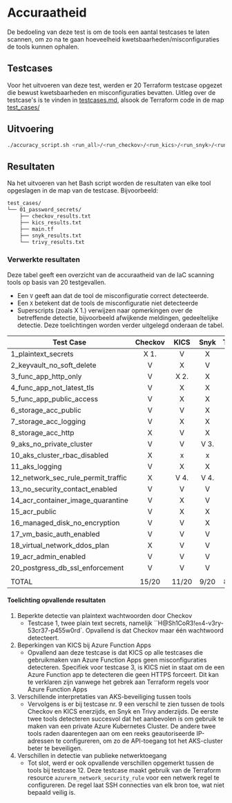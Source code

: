 # Accuraatheid

De bedoeling van deze test is om de tools een aantal testcases te laten scannen, om zo na te gaan hoeveelheid kwetsbaarheden/misconfiguraties de tools kunnen ophalen.

## Testcases

Voor het uitvoeren van deze test, werden er 20 Terraform testcase opgezet die bewust kwetsbaarheden en misconfiguraties bevatten.
Uitleg over de testcase's is te vinden in [testcases.md](./test_cases/testcases.md), alsook de Terraform code in de map [test_cases/](./test_cases/)

## Uitvoering

```bash
./accuracy_script.sh <run_all>/<run_checkov>/<run_kics>/<run_snyk>/<run/trivy>
```

## Resultaten

Na het uitvoeren van het Bash script worden de resultaten van elke tool opgeslagen in de map van de testcase.
Bijvoorbeeld:

```bash
test_cases/
└── 01_password_secrets/
    ├── checkov_results.txt
    ├── kics_results.txt
    ├── main.tf
    ├── snyk_results.txt
    └── trivy_results.txt
```

### Verwerkte resultaten

Deze tabel geeft een overzicht van de accuraatheid van de IaC scanning tools op basis van 20 testgevallen.

- Een `V` geeft aan dat de tool de misconfiguratie correct detecteerde.
- Een `X` betekent dat de tools de misconfiguratie niet detecteerde
- Superscripts (zoals X 1.) verwijzen naar opmerkingen over de betreffende detectie, bijvoorbeeld afwijkende meldingen, gedeeltelijke detectie. Deze toelichtingen worden verder uitgelegd onderaan de tabel.

| Test Case                          | Checkov | KICS  | Snyk | Trivy |
| ---------------------------------- | :-----: | :---: | :--: | :---: |
| 1_plaintext_secrets                |  X 1.   |   V   |  X   |   X   |
| 2_keyvault_no_soft_delete          |    V    |   X   |  V   |   V   |
| 3_func_app_http_only               |    V    | X 2.  |  X   |   X   |
| 4_func_app_not_latest_tls          |    V    |   X   |  X   |   X   |
| 5_func_app_public_access           |    V    |   X   |  X   |   X   |
| 6_storage_acc_public               |    V    |   V   |  X   |   X   |
| 7_storage_acc_logging              |    V    |   X   |  X   |   X   |
| 8_storage_acc_http                 |    X    |   V   |  X   |   X   |
| 9_aks_no_private_cluster           |    V    |   V   | V 3. | V 3.  |
| 10_aks_cluster_rbac_disabled       |    X    |   x   |  x   |   V   |
| 11_aks_logging                     |    V    |   X   |  X   |   V   |
| 12_network_sec_rule_permit_traffic |    X    | V 4.  | V 4. | V 4.  |
| 13_no_security_contact_enabled     |    V    |   V   |  V   |   V   |
| 14_acr_container_image_quarantine  |    V    |   X   |  V   |   X   |
| 15_acr_public                      |    V    |   X   |  X   |   X   |
| 16_managed_disk_no_encryption      |    V    |   V   |  X   |   X   |
| 17_vm_basic_auth_enabled           |    V    |   V   |  V   |   V   |
| 18_virtual_network_ddos_plan       |    X    |   V   |  V   |   X   |
| 19_acr_admin_enabled               |    V    |   V   |  V   |   X   |
| 20_postgress_db_ssl_enforcement    |    V    |   V   |  V   |   V   |
|                                    |         |       |      |       |
| TOTAL                              |  15/20  | 11/20 | 9/20 | 8/20  |

#### Toelichting opvallende resultaten

1. Beperkte detectie van plaintext wachtwoorden door Checkov
   - Testcase 1, twee plain text secrets, namelijk ``H@Sh1CoR3!` en `4-v3ry-53cr37-p455w0rd`. Opvallend is dat Checkov maar één wachtwoord detecteert.
2. Beperkingen van KICS bij Azure Function Apps
   - Opvallend aan deze testcase is dat KICS op alle testcases die gebruikmaken van Azure Function Apps geen misconfiguraties detecteren.
     Specifiek voor testcase 3, is KICS niet in staat om de een Azure Function app te detecteren die geen HTTPS forceert.
     Dit kan te verklaren zijn vanwege het gebrek aan Terraform regels voor Azure Function Apps
3. Verschillende interpretaties van AKS-beveiliging tussen tools
   - Vervolgens is er bij testcase nr. 9 een verschil te zien tussen de tools Checkov en KICS enerzijds, en Snyk en Trivy anderzijds.
     De eerste twee tools detecteren succesvol dat het aanbevolen is om gebruik te maken van een private Azure Kubernetes Cluster.
     De andere twee tools raden daarentegen aan om een reeks geautoriseerde IP-adressen te configureren, om zo de API-toegang tot het AKS-cluster beter te beveiligen.
4. Verschillen in detectie van publieke netwerktoegang
   - Tot slot, werd er ook opvallende verschillen opgemerkt tussen de tools bij testcase 12.
     Deze testcase maakt gebruik van de Terraform resource `azurerm_network_security_rule` voor een netwerk regel te configureren.
     De regel laat SSH connecties van elk bron toe, wat niet bepaald veilig is.
